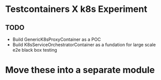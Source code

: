 # Testcontainers X k8s Experiment

## TODO
* Build GenericK8sProxyContainer as a POC
* Build K8sServiceOrchestratorContainer as a fundation for large scale e2e black box testing
# Move these into a separate module
